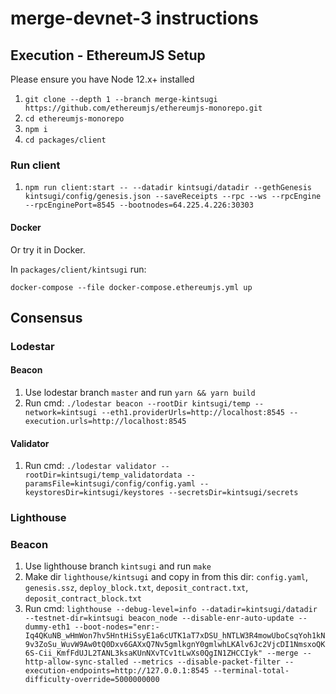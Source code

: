 # merge-devnet-3 instructions

## Execution - EthereumJS Setup

Please ensure you have Node 12.x+ installed

1. `git clone --depth 1 --branch merge-kintsugi https://github.com/ethereumjs/ethereumjs-monorepo.git`
1. `cd ethereumjs-monorepo`
1. `npm i`
1. `cd packages/client`

### Run client

1. `npm run client:start -- --datadir kintsugi/datadir --gethGenesis kintsugi/config/genesis.json --saveReceipts --rpc --ws --rpcEngine --rpcEnginePort=8545 --bootnodes=64.225.4.226:30303`

#### Docker

Or try it in Docker.

In `packages/client/kintsugi` run:

`docker-compose --file docker-compose.ethereumjs.yml up`

## Consensus

### Lodestar

#### Beacon

1. Use lodestar branch `master` and run `yarn && yarn build`
1. Run cmd: `./lodestar beacon --rootDir kintsugi/temp --network=kintsugi --eth1.providerUrls=http://localhost:8545 --execution.urls=http://localhost:8545`

#### Validator

1. Run cmd: `./lodestar validator --rootDir=kintsugi/temp_validatordata --paramsFile=kintsugi/config/config.yaml --keystoresDir=kintsugi/keystores --secretsDir=kintsugi/secrets`

### Lighthouse

### Beacon

1. Use lighthouse branch `kintsugi` and run `make`
1. Make dir `lighthouse/kintsugi` and copy in from this dir: `config.yaml`, `genesis.ssz`, `deploy_block.txt`, `deposit_contract.txt`, `deposit_contract_block.txt`
1. Run cmd: `lighthouse --debug-level=info --datadir=kintsugi/datadir --testnet-dir=kintsugi beacon_node --disable-enr-auto-update --dummy-eth1 --boot-nodes="enr:-Iq4QKuNB_wHmWon7hv5HntHiSsyE1a6cUTK1aT7xDSU_hNTLW3R4mowUboCsqYoh1kN9v3ZoSu_WuvW9Aw0tQ0Dxv6GAXxQ7Nv5gmlkgnY0gmlwhLKAlv6Jc2VjcDI1NmsxoQK6S-Cii_KmfFdUJL2TANL3ksaKUnNXvTCv1tLwXs0QgIN1ZHCCIyk" --merge --http-allow-sync-stalled --metrics --disable-packet-filter --execution-endpoints=http://127.0.0.1:8545 --terminal-total-difficulty-override=5000000000`

